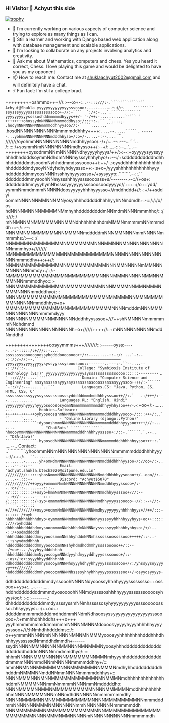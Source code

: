 ### Hi Visitor 👋 Achyut this side

<!--
**Achyut-0705/Achyut-0705** is a ✨ _special_ ✨ repository because its `README.md` (this file) appears on your GitHub profile.

Here are some ideas to get you started:
-->
[![trophy](https://github-profile-trophy.vercel.app/?username=Achyut-0705&theme=onedark)](https://github.com/ryo-ma/github-profile-trophy)

- 🔭 I’m currently working on various aspects of computer science and trying to explore as many things as I can.
- 🌱 Still a learner and working with Django based web application along with database management and scalable applications.
- 👯 I’m looking to collaborate on any projects involving analytics and creativity.
- 💬 Ask me about Mathematics, computers and chess. Yes you heard it correct, Chess. I love playing this game and would be delighted to have you as my opponent
- 📫 How to reach me: Contact me at shuklaachyut2002@gmail.com and will definitely have a chat.
- ⚡ Fun fact: I'm stil a college brad.


+++++++++oshmmo+++///::---:o+-:`..--:::///:-.```````````````            Achyut@Shukla
yyyyyyyyyyyyyysssosoo:----.----`....-:://:-.```    `````````
ssysssyyyysssssssssssooo++//:-````  `:/+:-...`.`````````````
yyyyyyyyyyssssoshddmmmmmdhyyys++/- `-/++:-...........````` `
++++++++ohossydmNNNNNNNmmmdddhyso+/::++:-.``  `......```    
````````.hooymNNNNNNNNNNmmmmddhhyysoo//:-`````.......```   `
````````.hosdNNNNNNNNNNNNmmmmddhhhy++++:.  `...--.....`````.
------...yohmmNNNNNNNNNNNmdddhhyso+/:o+/-.....-:--....` ```.
////////oyohmmNNNNNNNNNNNmdhhyysoo/:-/+/:...--::---...````..
/::::::/+sosmmNmNNNNNNNNNmdhysso++/:--+/:....-:::--...`...--
++++++++oysodmmNNmNNNNNNdhyyyyyhyyys/++/:-:--:+oyyyyysyyssyy
hhhdhhddddsoymmNdhdmNNNmysssyhhhyhyo/+:--:/+sdddddddddddhdhh
hhddddddmdsoodmNyhhddmmdsssoooo++/:++/-.:oyyddhhhhhhhhhhhhhh
hhddddddmdysoyNNdyhdhyhdyyssso++:-:s+o+/yyyshhhhhhhhhhhhhyyy
hdddddddmmyoosNNNhsshhyhyyysssso+/+sysyyyo:.````````.--::.``
ddddddddmmysoohNNmyssshhhyyssssooosss+s/--------.--:://+os+:
ddddddddmmyyyhymNhssssyyyyyyysssooosoodyyyyo//+++:://o++ydd/
yymmNmmdmmmNNNNNdoosyyyyyhhhhyyysso+//mddhddd+//:-:+/++sddy/
oommNNNNNNMMNNNMNyosyhhhhddddddhhhhyyhNNmdmdh+:-:::/:/:/o/os
hdNNNNMNNNNMMMMNMmhyhhdddddddddmNNmdmNNNNmmmhho/:::/:////::/
mNNMNNMNMMMMMMNNMMNdhhhhhhhhhdmMMMNmmmmmNNmmmddh+::-:/:::--:
NNNMMNMNMMMMMMNNMMMNNmdddddmNNNMMNNNNmmNNNNNmmmmhs:/:---:::/
NNMMMMNMMMMMMMMNMMMMMMMNNNMMNNNMNNNNNNNNNNNNNmmmhyo+////////
NMNMMMMMMMMMMMMNMMMMMMMMMMMNNNMNNNNNNNNNNNNNNmmmddhy++:++//:
NNMNMMMMMMMMMMMNMMMMMMMMMMNNNMMNNNNNmMMNNNMNNNNNNmmdy+./+/:-
NMMMMMMMMMMMMMMNMMMMMMMMNNNNMMMNNNNNNMMNNMMMNNNmmmddhyo::::-
NNNMMMMMMMMMMMMNMMMMMMMMMNNNMMMMNNMMNMMMNMMMNNNNmmdddhyo/:-:
NNNNMMMMMMMMMMMNMMMMMMMMMMNMMMMMNNMMNMMMMMMNNNNNNmmddhhyo+o+
MMMNMMMMMMMMMMMNMMMMMMMMMMMNNNNmdddmNNNMMMNNNNNNNNNNmmmmdyyy
NNNNNNNMMMMNNMNNNNNNdddhhyysssoo+///++shNMNNNNmmmmmmNNdhdmmd
NNNNNNNNNNNNNNNNNNNNh+o+//////++++//::+mNNNNNNNNNNNmddNmddhd

+++++++++++++++oosyymmms+++////////:::------oyss:---`--..-:-:::::/:+///::-..`..```            
ssssssssoooooooossyhddddoooooooo++/::----....-::-:/: ...`-:---::/:/+//:--.`````  `            ——————————————————
yyyyyyyyyyyyyyyyysyssyysssysooosooo::-------..---:-.``--....---::/+/::-..`````                College: "Symbiosis Institute of Technology (SIT)"
yyyyyyyyyyyyyyyyysyssssssssssssoooo::::::---------``` ..``  `-::////:-....``````              Domain: "Computer Science and Engineering"
sssysssssssyyyssysssssssosooosssssssyyyssoo++++/:-``````    `-::/+/:---.....`..```            Languages.CS: "Java, Python, JS, HTML, CSS, C"
sssssssssssyyyssyssssssoosssyddddddmmdmddhhhysssoo++//:.`   .:/+++/:---...........            Languages.RL: "English, Hindi"
yyyyyyyyhyyyyhyyyosooososydmmNmmmmmmmmmmmddhhyyhhysoo++/-``.-:+oo+/:-....````.....            Hobbies.Software:
+++++++++++++oyhyosoosshmNNNNNNNNNNNmNmmmmmmddddhhyysooo+/::::+++/:..```     `....            - "Online Library (django::Python)"
``````````````:dyoooshmmmNNNNNNNNNNNNNNNmmmmmmddddhhyyysoo++++///:-..````   ``....            - "ChatBots"
``````````````-hhoooymmNNNNNNNNNNNNNNNNNNNmmmmmdddhhhhhyysssso+:/::-.``````.`.--..            - "DSA(Java)"
``````````````.hyoosddNNNNNNNNNNNNNNNNNNNNNmmmmmdddhhhhhhyysso+++::.`   ``....--..            Contact: 
..````````````.yhoohmmNNmNNNNNNNNNNNNNNNNNmmmmmddddhhhhyyy+://+++/:.`  ``....-----            ——————————————————
........-......yh+omNdmNNNNNNNNNNNNNNNNNNNmmddddhhhhyysoo+/://oo+/:-......--.-::--            Email: "achyut.shukla.btech2020@sitpune.edu.in"
/////////::::::yhosNmmmNNNNNNNNNNNNNNNNNNNmdddhhhhyysoooo++/-.ooo//:-.....--.:::--            Discord: "Achyut$5070"
///////////++oyyy+ommmmNmmNNNNNNNNNNNNNNNNmmddhhyyyssooo+/:--.:o+/::-.....---:::--
//::::::::::/+osyo+hmmNmNmNNNNNNNNNNNNNNNNmmdhhyysssoo+///:---.:+//:-.....----:::-
/::::::::::::/+syo+ommmmNmNNNNNNNNNNNNNNNmdhhyyyyssooooo++//::--+//:-`````..-:::::
+///+////////+osyo+odmmNmNNNNNNNNNNNNNNNmdhyyyyyyyyhhhhhhyys+//++/:::-::::::-/+oyh
hhhhhhhhhhhhhhdmyo+oymmmmNNNmdmmNNNNNNNmhyysssyyhhhhhyyyhyys+oo++::::::////oyhdddd
dhhhhhhhddddhdmmysooommmmNNdshhhdmNNNNNdysssssyyyhhhhhyhhyso:/+/:---::/+osdmdddddd
hhhhddddddddddmmyyooosmmmNNshhyhddmNNNmhssssssoossssooo+++++/::-..--:+shyydmddhhhh
hdddddddddddddmmyyoooodmmNNshyhdmdhddmmhyssssooooo++/::---/+oo+:..-/syyhyyddddhhhh
hhhddddddddddmmNyyosooymNNNdyyyhdmyyyddhyyyssssoooo+/::--:os+/+o+:syyyhhyyddhhhhhh
ddhdddddddddddmmhyssooymNNNNhsyyyhdhyyhhyyyyssssssooo+//:/yhssyysoyyyyyy+++///////
hhddddddddddddmmhyooooomNNNNNhssssyhhyhhhyyyysssssssoo++/+osyyosyyyys+-`          
ddhdddddddddddmmdyssooohNNNNNdyooossyhhhhyyyysssssssso++ossooo++ys+:....-.---.....
hddhdddddddddmmmdyosoooohNNNmdyssssoshhhhyyyysssssssoooosyhyys/oo/:::-:::--------.:
dhhdddddddddddmmdyssssyssmNNmhsssssosyhyyyyyyyyyyssssooooossso+hhsyyyyys+::/++oo+:
dddddmmmmmdddddmdhddmmNNdmNdhsoosyssyyyyyyyyyyyyyyysssooooo+/:+mmhhdhhhddhs+++o+++
yyyhmmmmmmmddmmmmmNNNNNMNNMdoooosyyyyyhyyyhhhhhhyyyyyyssoo+///:hNmhdhhddddms:::/::
o++ymmmNNNNNmNNNNNNNMNNMNMMMyooosyyhhhhhhhhhdddhhhdhhhhyyysssssdNmmddhdmmdh+------
ssydNNNNNMMNNNNNNMMNNNNMNMMMNyoosyhhhdddddddddddddddddddddhdddmNNNNmmdmmdhyo/:::::
hhhmNNNNNMMMNNNNNNMMMMMMNNMMNmhyyyhhddddddddddddddmmmmNNNmmdNNmNNNNNmmmmddhhy+/:::
hmmNNMNNNMMMMMMNNNMMMMMMNNMMMNmdhyhhddddddddddhhdddmNMMMNNmddNNmmNNNNmmmmddhhys+::
NNNNMMMNNNMNNMMMMMMMMMMMNMNMMMNmdhhhhhhhhhhhhhhhddmNMMMMNNNmmNmmmmNNNNmmNmdddddho:
NNNNMMMMNNMMNMMMMMMMMMMNNNNMMMMMNmddhhhhhhhhhhhmNNNNMMMMNNNmNNmdhdNNNNNNmmmmmmmdhy
NNNNNMMMMNNMNMMMMMMMMMMNNNNMMMMMMMMNNmmmdddmmNNNNNNNMMMNMNNNNNNmmNNNNNNNNNmmmmmddh
NNNMMMMMMMNMMMMMMMMMMMMMNNMMMMMMMMMMMMMMMMMMMMMNNNNMMMNMMNNNNNmNNNNNNNNNNNNmmmmmdh

